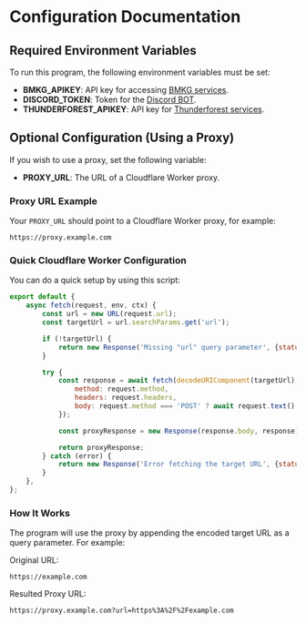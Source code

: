 # Configuration Documentation

## Required Environment Variables

To run this program, the following environment variables must be set:

- **BMKG_APIKEY**: API key for
  accessing [BMKG services](https://radar.bmkg.go.id/api/documentation/).
- **DISCORD_TOKEN**: Token for the [Discord BOT](https://discord.dev).
- **THUNDERFOREST_APIKEY**: API key for [Thunderforest services](https://thunderforest.com).

## Optional Configuration (Using a Proxy)

If you wish to use a proxy, set the following variable:

- **PROXY_URL**: The URL of a Cloudflare Worker proxy.

### Proxy URL Example

Your `PROXY_URL` should point to a Cloudflare Worker proxy, for example:

```
https://proxy.example.com
```

### Quick Cloudflare Worker Configuration

You can do a quick setup by using this script:

```javascript
export default {
    async fetch(request, env, ctx) {
        const url = new URL(request.url);
        const targetUrl = url.searchParams.get('url');

        if (!targetUrl) {
            return new Response('Missing "url" query parameter', {status: 400});
        }

        try {
            const response = await fetch(decodeURIComponent(targetUrl), {
                method: request.method,
                headers: request.headers,
                body: request.method === 'POST' ? await request.text() : null
            });

            const proxyResponse = new Response(response.body, response);

            return proxyResponse;
        } catch (error) {
            return new Response('Error fetching the target URL', {status: 500});
        }
    },
};
```

### How It Works

The program will use the proxy by appending the encoded target URL as a query parameter. For
example:

Original URL:

```
https://example.com
```

Resulted Proxy URL:

```
https://proxy.example.com?url=https%3A%2F%2Fexample.com
```

